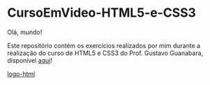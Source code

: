 # CursoEmVideo-HTML5-e-CSS3
 
Olá, mundo!

Este repositório contém os exercícios realizados por mim durante a realização do curso de HTML5 e CSS3 do Prof. Gustavo Guanabara, disponível [aqui](https://github.com/gustavoguanabara/html-css)!

[logo-html](/Exercícios/ex003/logo-html.png)